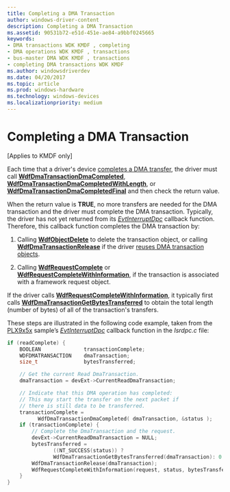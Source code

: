 ```yaml
---
title: Completing a DMA Transaction
author: windows-driver-content
description: Completing a DMA Transaction
ms.assetid: 90531b72-e51d-451e-ae84-a9bbf0245665
keywords:
- DMA transactions WDK KMDF , completing
- DMA operations WDK KMDF , transactions
- bus-master DMA WDK KMDF , transactions
- completing DMA transactions WDK KMDF
ms.author: windowsdriverdev
ms.date: 04/20/2017
ms.topic: article
ms.prod: windows-hardware
ms.technology: windows-devices
ms.localizationpriority: medium
---
```


# Completing a DMA Transaction


\[Applies to KMDF only\]




Each time that a driver's device [completes a DMA transfer](completing-a-dma-transfer.md), the driver must call [**WdfDmaTransactionDmaCompleted**](https://msdn.microsoft.com/library/windows/hardware/ff547039), [**WdfDmaTransactionDmaCompletedWithLength**](https://msdn.microsoft.com/library/windows/hardware/ff547052), or [**WdfDmaTransactionDmaCompletedFinal**](https://msdn.microsoft.com/library/windows/hardware/ff547049) and then check the return value.

When the return value is **TRUE**, no more transfers are needed for the DMA transaction and the driver must complete the DMA transaction. Typically, the driver has not yet returned from its [*EvtInterruptDpc*](https://msdn.microsoft.com/library/windows/hardware/ff541721) callback function. Therefore, this callback function completes the DMA transaction by:

1.  Calling [**WdfObjectDelete**](https://msdn.microsoft.com/library/windows/hardware/ff548734) to delete the transaction object, or calling [**WdfDmaTransactionRelease**](https://msdn.microsoft.com/library/windows/hardware/ff547114) if the driver [reuses DMA transaction objects](reusing-dma-transaction-objects.md).

2.  Calling [**WdfRequestComplete**](https://msdn.microsoft.com/library/windows/hardware/ff549945) or [**WdfRequestCompleteWithInformation**](https://msdn.microsoft.com/library/windows/hardware/ff549948), if the transaction is associated with a framework request object.

If the driver calls [**WdfRequestCompleteWithInformation**](https://msdn.microsoft.com/library/windows/hardware/ff549948), it typically first calls [**WdfDmaTransactionGetBytesTransferred**](https://msdn.microsoft.com/library/windows/hardware/ff547072) to obtain the total length (number of bytes) of all of the transaction's transfers.

These steps are illustrated in the following code example, taken from the [PLX9x5x](http://go.microsoft.com/fwlink/p/?linkid=256157) sample’s [*EvtInterruptDpc*](https://msdn.microsoft.com/library/windows/hardware/ff541721) callback function in the *Isrdpc.c* file:

```cpp
if (readComplete) {
    BOOLEAN              transactionComplete;
    WDFDMATRANSACTION    dmaTransaction;
    size_t               bytesTransferred;

    // Get the current Read DmaTransaction.
    dmaTransaction = devExt->CurrentReadDmaTransaction;

    // Indicate that this DMA operation has completed:
    // This may start the transfer on the next packet if 
    // there is still data to be transferred.
    transactionComplete = 
          WdfDmaTransactionDmaCompleted( dmaTransaction, &status ); 
    if (transactionComplete) {
        // Complete the DmaTransaction and the request.
        devExt->CurrentReadDmaTransaction = NULL;
        bytesTransferred =  
               ((NT_SUCCESS(status)) ? 
               WdfDmaTransactionGetBytesTransferred(dmaTransaction): 0 );
        WdfDmaTransactionRelease(dmaTransaction);
        WdfRequestCompleteWithInformation(request, status, bytesTransferred);
    }
}

```

 

 






